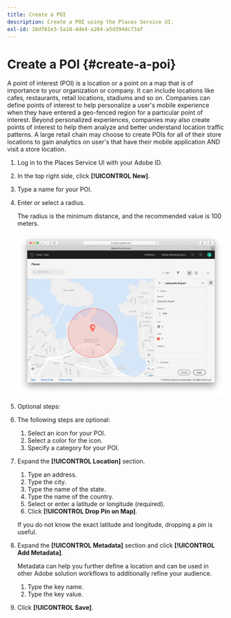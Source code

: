 ```yaml
---
title: Create a POI
description: Create a POI using the Places Service UI.
exl-id: 16df61e3-5a18-4de4-a284-a5d394dc73af
---
```

# Create a POI {#create-a-poi}

A point of interest (POI) is a location or a point on a map that is of importance to your organization or company. It can include locations like cafes, restaurants, retail locations, stadiums and so on. Companies can define points of interest to help personalize a user's mobile experience when they have entered a geo-fenced region for a particular point of interest. Beyond personalized experiences, companies may also create points of interest to help them analyze and better understand location traffic patterns. A large retail chain may choose to create POIs for all of their store locations to gain analytics on user's that have their mobile application AND visit a store location.  

1. Log in to the Places Service UI with your Adobe ID.
1. In the top right side, click **[!UICONTROL New]**. 
1. Type a name for your POI.
1. Enter or select a radius.

    The radius is the minimum distance, and the recommended value is 100 meters.

    ![define a POI](/help/assets/define_poi.png)

1. Optional steps: 
1. The following steps are optional: 

    1. Select an icon for your POI.
    1. Select a color for the icon.
    1. Specify a category for your POI.

1. Expand the **[!UICONTROL Location]** section.

    1. Type an address.
    1. Type the city.
    1. Type the name of the state.
    1. Type the name of the country.
    1. Select or enter a latitude or longitude (required).
    1. Click **[!UICONTROL Drop Pin on Map]**.

    If you do not know the exact latitude and longitude, dropping a pin is useful.

1. Expand the **[!UICONTROL Metadata]** section and click **[!UICONTROL Add Metadata]**.

    Metadata can help you further define a location and can be used in other Adobe solution workflows to additionally refine your audience.

    1. Type the key name.
    1. Type the key value.

1. Click **[!UICONTROL  Save]**.
